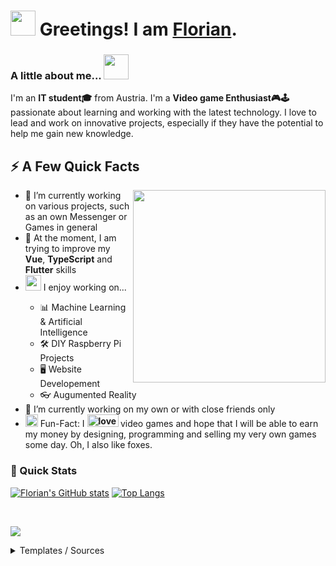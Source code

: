 <h1>
  <img src="https://media.giphy.com/media/26Fxy3Iz1ari8oytO/giphy.gif" style="max-width:100%;" width="40px">
  Greetings! I am
  <a href="https://github.com/Averimon">Florian</a>.
</h1>
<h3>
  A little about me...
  <img src="https://media.giphy.com/media/6C6z3o3XIHfVK/giphy.gif" style="max-width:100%;" width="40px">
</h3>
<p>
  I'm an
  <strong>IT student🎓</strong>
  from Austria. I'm a
  <strong>Video game Enthusiast🎮🕹</strong>
  passionate about learning and working with the latest technology.
  I love to lead and work on innovative projects, especially if they have the potential to help me gain new knowledge.
  <br>
</p>

<h2>
  ⚡️ A Few Quick Facts
</h2>
<img src="https://media.giphy.com/media/o0vwzuFwCGAFO/giphy.gif" style="max-width:100%;" width="308" height="308" align="right">
<ul>
  <li>🔭 I’m currently working on various projects, such as an own Messenger or Games in general</li>
  <li>🌱 At the moment, I am trying to improve my <strong>Vue</strong>, <strong>TypeScript</strong> and <strong>Flutter</strong> skills</li>
  <li><img src="https://media.giphy.com/media/WFZvB7VIXBgiz3oDXE/giphy.gif" style="max-width:100%;" width="25px"> I enjoy working on...</li>
  <ul>
    <li>📊 Machine Learning & Artificial Intelligence</li>
    <li>🛠 DIY Raspberry Pi Projects</li>
    <li>🖥 Website Developement</li>
    <li>👓 Augumented Reality</li>
  </ul>
  <li>👥 I’m currently working on my own or with close friends only</li>
  <li>
    <img src="https://media.giphy.com/media/4TnWuHUgkzAj9oayiZ/giphy.gif" style="max-width:100%;" width="20px">
    Fun-Fact: I <strong>
      <img src="https://media.giphy.com/media/o3jOW8b4usKgE/giphy.gif" alt="love" width="50" height="20">
      <!--<img src="https://media.giphy.com/media/3o7aCV5mEKhC2IiBmE/giphy.gif" alt="love" width="40" height="20">-->
    </strong> video games and hope that I will be able to earn my money by designing, programming and selling my very own games some day. Oh, I also like foxes.
  </li>
</ul>

<h3>
  <g-emoji class="g-emoji" alias="rocket" fallback-src="https://github.githubassets.com/images/icons/emoji/unicode/1f680.png">🚀</g-emoji>
  Quick Stats
</h3>
<p align="center">
  
  [![Florian's GitHub stats](https://github-readme-stats.vercel.app/api?username=averimon&show_icons=true)](https://github.com/averimon/github-readme-stats)
  [![Top Langs](https://github-readme-stats.vercel.app/api/top-langs/?username=averimon&layout=compact)](https://github.com/averimon/github-readme-stats)
</p>

<br>

<p>
  
  ![](https://komarev.com/ghpvc/?username=averimon&color=red)
</p>

<details>
  <summary>Templates / Sources</summary>
  <ul>
    <li><a href="https://github.com/Defcon27/Defcon27">Original Design</a></li>
    <li><a href="https://github.com/antonkomarev/github-profile-views-counter">github-profile-views-counter</a></li>
    <li><a href="https://github.com/anuraghazra/github-readme-stats">github-readme-stats</a></li>
  </ul>
    <details>
      <summary>Gifs</summary>
        <ul>
          <li><a href="https://media.giphy.com/media/26Fxy3Iz1ari8oytO/giphy.gif">Dog Gif</a></li>
          <li><a href="https://giphy.com/stickers/fox-deviantart-commission-6C6z3o3XIHfVK">Fox Gif</a></li>
          <li><a href="https://media.giphy.com/media/WFZvB7VIXBgiz3oDXE/giphy.gif">Computer Gif</a></li>
          <li><a href="https://media.giphy.com/media/4TnWuHUgkzAj9oayiZ/giphy.gif">?-Block Gif</a></li>
          <li><a href="https://media.giphy.com/media/o3jOW8b4usKgE/giphy.gif">Love_1 Gif</a></li>
          <li><a href="https://media.giphy.com/media/3o7aCV5mEKhC2IiBmE/giphy.gif">Love_2 Gif</a></li>
          <li><a href="https://media.giphy.com/media/o0vwzuFwCGAFO/giphy.gif">Cat Gif</a></li>
        </ul>
    </details>
</details>
